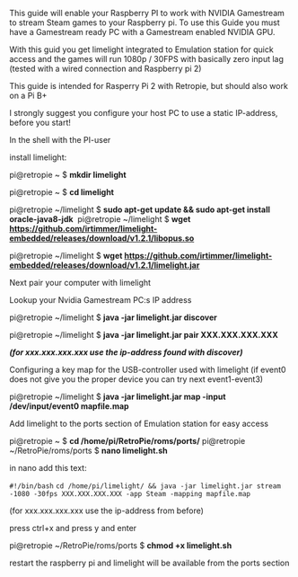This guide will enable your Raspberry PI to work with NVIDIA Gamestream to stream Steam games to your Raspberry pi. To use this Guide you must have a Gamestream ready PC with a Gamestream enabled NVIDIA GPU.

With this guid you get limelight integrated to Emulation station for quick access and the games will run 1080p / 30FPS with basically zero input lag (tested with a wired connection and Raspberry pi 2)

This guide is intended for Rasperry Pi 2 with Retropie, but should also work on a Pi B+

I strongly suggest you configure your host PC to use a static IP-address, before you start!

In the shell with the PI-user

install limelight:

pi@retropie ~ $ **mkdir limelight**

pi@retropie ~ $ **cd limelight**

pi@retropie ~/limelight $ **sudo apt-get update && sudo apt-get install oracle-java8-jdk** 
﻿
pi@retropie ~/limelight $ **wget https://github.com/irtimmer/limelight-embedded/releases/download/v1.2.1/libopus.so**

pi@retropie ~/limelight $ **wget https://github.com/irtimmer/limelight-embedded/releases/download/v1.2.1/limelight.jar**

Next pair your computer with limelight

Lookup your Nvidia Gamestream PC:s IP address

pi@retropie ~/limelight $ **java -jar limelight.jar discover**

pi@retropie ~/limelight $ **java -jar limelight.jar pair XXX.XXX.XXX.XXX**

**_(for xxx.xxx.xxx.xxx use the ip-address found with discover)_**

Configuring a key map for the USB-controller used with limelight (if event0 does not give you the proper device you can try next event1-event3)

pi@retropie ~/limelight $ **java -jar limelight.jar map -input /dev/input/event0 mapfile.map**

Add limelight to the ports section of Emulation station for easy access

pi@retropie ~ $ **cd /home/pi/RetroPie/roms/ports/**
pi@retropie ~/RetroPie/roms/ports $ **nano limelight.sh**

in nano add this text:

`#!/bin/bash`
`cd /home/pi/limelight/ && java -jar limelight.jar stream -1080 -30fps XXX.XXX.XXX.XXX -app Steam -mapping mapfile.map`

(for xxx.xxx.xxx.xxx use the ip-address from before)

press ctrl+x and press y and enter

pi@retropie ~/RetroPie/roms/ports $ **chmod +x limelight.sh**

restart the raspberry pi and limelight will be available from the ports section